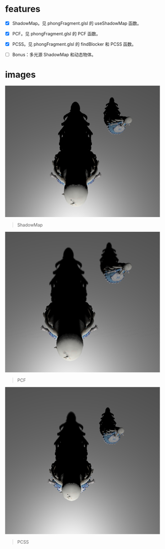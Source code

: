 # features
- [x] ShadowMap。见 phongFragment.glsl 的 useShadowMap 函数。

- [x] PCF。见 phongFragment.glsl 的 PCF 函数。

- [x] PCSS。见 phongFragment.glsl 的 findBlocker 和 PCSS 函数。

- [ ] Bonus：多光源 ShadowMap 和动态物体。

# images
![](images/SM_1.png)

> ShadowMap

![](images/PCF_1.PNG)

> PCF

![](images/PCSS_1.png)

> PCSS
